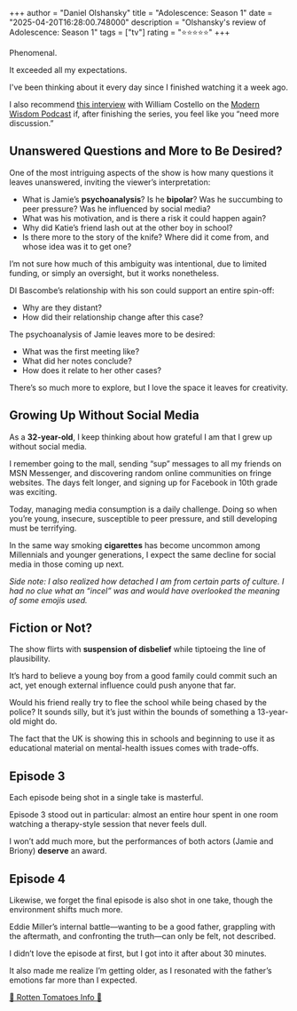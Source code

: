 +++
author = "Daniel Olshansky"
title = "Adolescence: Season 1"
date = "2025-04-20T16:28:00.748000"
description = "Olshansky's review of Adolescence: Season 1"
tags = ["tv"]
rating = "⭐⭐⭐⭐⭐"
+++

Phenomenal.

It exceeded all my expectations.

I've been thinking about it every day since I finished watching it a week ago.

I also recommend [this interview](https://www.youtube.com/watch?v=NeL_jc1T_KI) with
William Costello on the [Modern Wisdom Podcast](https://chriswillx.com/podcast/)
if, after finishing the series, you feel like you “need more discussion.”

## Unanswered Questions and More to Be Desired?

One of the most intriguing aspects of the show is how many questions it leaves unanswered, inviting the viewer’s interpretation:

- What is Jamie’s **psychoanalysis**? Is he **bipolar**? Was he succumbing to peer pressure? Was he influenced by social media?
- What was his motivation, and is there a risk it could happen again?
- Why did Katie’s friend lash out at the other boy in school?
- Is there more to the story of the knife? Where did it come from, and whose idea was it to get one?

I’m not sure how much of this ambiguity was intentional, due to limited funding, or simply an oversight, but it works nonetheless.

DI Bascombe’s relationship with his son could support an entire spin-off:

- Why are they distant?
- How did their relationship change after this case?

The psychoanalysis of Jamie leaves more to be desired:

- What was the first meeting like?
- What did her notes conclude?
- How does it relate to her other cases?

There’s so much more to explore, but I love the space it leaves for creativity.

## Growing Up Without Social Media

As a **32-year-old**, I keep thinking about how grateful I am that I grew up without social media.

I remember going to the mall, sending “sup” messages to all my friends on MSN Messenger, and discovering random online communities on fringe websites. The days felt longer, and signing up for Facebook in 10th grade was exciting.

Today, managing media consumption is a daily challenge. Doing so when you’re young, insecure, susceptible to peer pressure, and still developing must be terrifying.

In the same way smoking **cigarettes** has become uncommon among Millennials and younger generations, I expect the same decline for social media in those coming up next.

_Side note: I also realized how detached I am from certain parts of culture. I had no clue what an “incel” was and would have overlooked the meaning of some emojis used._

## Fiction or Not?

The show flirts with **suspension of disbelief** while tiptoeing the line of plausibility.

It’s hard to believe a young boy from a good family could commit such an act, yet enough external influence could push anyone that far.

Would his friend really try to flee the school while being chased by the police? It sounds silly, but it’s just within the bounds of something a 13-year-old might do.

The fact that the UK is showing this in schools and beginning to use it as educational material on mental-health issues comes with trade-offs.

## Episode 3

Each episode being shot in a single take is masterful.

Episode 3 stood out in particular: almost an entire hour spent in one room watching a therapy-style session that never feels dull.

I won’t add much more, but the performances of both actors (Jamie and Briony) **deserve** an award.

## Episode 4

Likewise, we forget the final episode is also shot in one take, though the environment shifts much more.

Eddie Miller’s internal battle—wanting to be a good father, grappling with the aftermath, and confronting the truth—can only be felt, not described.

I didn’t love the episode at first, but I got into it after about 30 minutes.

It also made me realize I’m getting older, as I resonated with the father’s emotions far more than I expected.

[🍅 Rotten Tomatoes Info 🍅](https://www.rottentomatoes.com/tv/adolescence/s01)
